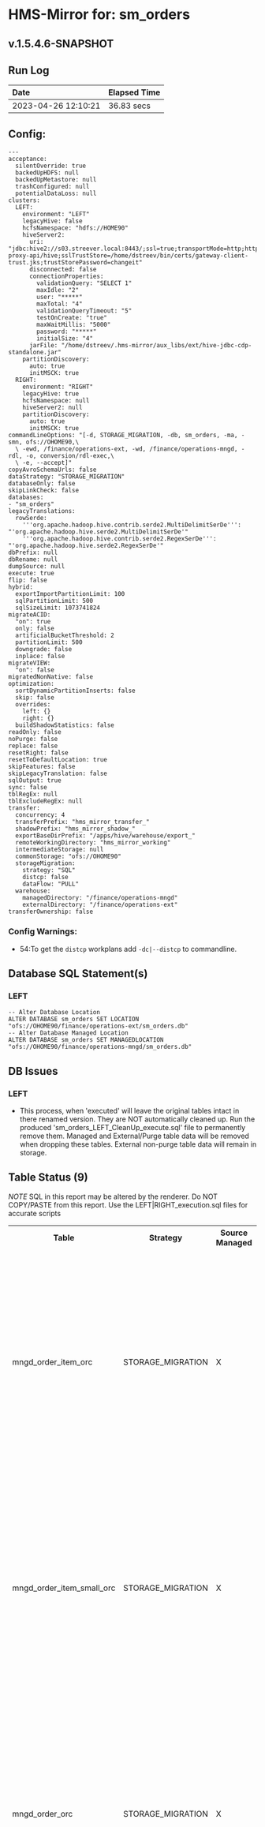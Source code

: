 # HMS-Mirror for: sm_orders

v.1.5.4.6-SNAPSHOT
---
## Run Log

| Date | Elapsed Time |
|:---|:---|
| 2023-04-26 12:10:21 | 36.83 secs |

## Config:
```
---
acceptance:
  silentOverride: true
  backedUpHDFS: null
  backedUpMetastore: null
  trashConfigured: null
  potentialDataLoss: null
clusters:
  LEFT:
    environment: "LEFT"
    legacyHive: false
    hcfsNamespace: "hdfs://HOME90"
    hiveServer2:
      uri: "jdbc:hive2://s03.streever.local:8443/;ssl=true;transportMode=http;httpPath=gateway/cdp-proxy-api/hive;sslTrustStore=/home/dstreev/bin/certs/gateway-client-trust.jks;trustStorePassword=changeit"
      disconnected: false
      connectionProperties:
        validationQuery: "SELECT 1"
        maxIdle: "2"
        user: "*****"
        maxTotal: "4"
        validationQueryTimeout: "5"
        testOnCreate: "true"
        maxWaitMillis: "5000"
        password: "*****"
        initialSize: "4"
      jarFile: "/home/dstreev/.hms-mirror/aux_libs/ext/hive-jdbc-cdp-standalone.jar"
    partitionDiscovery:
      auto: true
      initMSCK: true
  RIGHT:
    environment: "RIGHT"
    legacyHive: true
    hcfsNamespace: null
    hiveServer2: null
    partitionDiscovery:
      auto: true
      initMSCK: true
commandLineOptions: "[-d, STORAGE_MIGRATION, -db, sm_orders, -ma, -smn, ofs://OHOME90,\
  \ -ewd, /finance/operations-ext, -wd, /finance/operations-mngd, -rdl, -o, conversion/rdl-exec,\
  \ -e, --accept]"
copyAvroSchemaUrls: false
dataStrategy: "STORAGE_MIGRATION"
databaseOnly: false
skipLinkCheck: false
databases:
- "sm_orders"
legacyTranslations:
  rowSerde:
    '''org.apache.hadoop.hive.contrib.serde2.MultiDelimitSerDe''': "'org.apache.hadoop.hive.serde2.MultiDelimitSerDe'"
    '''org.apache.hadoop.hive.contrib.serde2.RegexSerDe''': "'org.apache.hadoop.hive.serde2.RegexSerDe'"
dbPrefix: null
dbRename: null
dumpSource: null
execute: true
flip: false
hybrid:
  exportImportPartitionLimit: 100
  sqlPartitionLimit: 500
  sqlSizeLimit: 1073741824
migrateACID:
  "on": true
  only: false
  artificialBucketThreshold: 2
  partitionLimit: 500
  downgrade: false
  inplace: false
migrateVIEW:
  "on": false
migratedNonNative: false
optimization:
  sortDynamicPartitionInserts: false
  skip: false
  overrides:
    left: {}
    right: {}
  buildShadowStatistics: false
readOnly: false
noPurge: false
replace: false
resetRight: false
resetToDefaultLocation: true
skipFeatures: false
skipLegacyTranslation: false
sqlOutput: true
sync: false
tblRegEx: null
tblExcludeRegEx: null
transfer:
  concurrency: 4
  transferPrefix: "hms_mirror_transfer_"
  shadowPrefix: "hms_mirror_shadow_"
  exportBaseDirPrefix: "/apps/hive/warehouse/export_"
  remoteWorkingDirectory: "hms_mirror_working"
  intermediateStorage: null
  commonStorage: "ofs://OHOME90"
  storageMigration:
    strategy: "SQL"
    distcp: false
    dataFlow: "PULL"
  warehouse:
    managedDirectory: "/finance/operations-mngd"
    externalDirectory: "/finance/operations-ext"
transferOwnership: false

```

### Config Warnings:
- 54:To get the `distcp` workplans add `-dc|--distcp` to commandline.

## Database SQL Statement(s)

### LEFT

```
-- Alter Database Location
ALTER DATABASE sm_orders SET LOCATION "ofs://OHOME90/finance/operations-ext/sm_orders.db"
-- Alter Database Managed Location
ALTER DATABASE sm_orders SET MANAGEDLOCATION "ofs://OHOME90/finance/operations-mngd/sm_orders.db"
```

## DB Issues

### LEFT

* This process, when 'executed' will leave the original tables intact in there renamed version.  They are NOT automatically cleaned up.  Run the produced 'sm_orders_LEFT_CleanUp_execute.sql' file to permanently remove them.  Managed and External/Purge table data will be removed when dropping these tables.  External non-purge table data will remain in storage.

## Table Status (9)

*NOTE* SQL in this report may be altered by the renderer.  Do NOT COPY/PASTE from this report.  Use the LEFT|RIGHT_execution.sql files for accurate scripts

<table>
<tr>
<th style="test-align:left">Table</th>
<th style="test-align:left">Strategy</th>
<th style="test-align:left">Source<br/>Managed</th>
<th style="test-align:left">Source<br/>ACID</th>
<th style="test-align:left">Phase<br/>State</th>
<th style="test-align:right">Duration</th>
<th style="test-align:right">Partition<br/>Count</th>
<th style="test-align:left">Steps</th>
<th style="test-align:left">Added<br/>Properties</th>
<th style="test-align:left">Issues</th>
<th style="test-align:left">SQL</th>
</tr>
<tr>
<td>mngd_order_item_orc</td>
<td>STORAGE_MIGRATION</td>
<td>X</td>
<td>
X</td>
<td>SUCCESS</td>
<td>20.14</td>
<td> </td>
<td>
<table>
<tr>
<td>.00</td><td>init</td><td></td></tr>
<tr>
<td>.49</td><td>LEFT</td><td>Fetched Schema</td></tr>
<tr>
<td>.00</td><td>TRANSACTIONAL</td><td>true</td></tr>
<tr>
<td>1.02</td><td>TRANSFER</td><td>STORAGE_MIGRATION</td></tr>
<tr>
<td>.07</td><td>LEFT</td><td>Sql Run Complete for: Selecting DB</td></tr>
<tr>
<td>.36</td><td>LEFT</td><td>Sql Run Complete for: Rename table</td></tr>
<tr>
<td>.21</td><td>LEFT</td><td>Sql Run Complete for: Creating Table</td></tr>
<tr>
<td>19.46</td><td>LEFT</td><td>Sql Run Complete for: Moving data to new Namespace</td></tr>
</table>
</td>
<td>
<table><tr>
<th colspan="2">RIGHT</th>
</tr>
<tr>
<td>hmsMirror_Metadata_Stage1</td>
<td>2023-04-26 12:09:46</td>
</tr>
</table></td>
<td>
<table><tr>
<th>RIGHT</th>
</tr>
<tr>
<td>Location Stripped from ACID definition.  Location element in 'CREATE' not allowed in Hive3+</td>
</tr>
<tr>
<td>'reset-to-default-location' was specified.  Table definition stripped of LOCATION.  Location will be determined by the database or system warehouse settings.</td>
</tr>
</table></td>
<td>
<table><tr>
<th colspan="2">LEFT</th>
</tr>
<tr>
<td>Selecting DB</td>
<td>USE sm_orders</td>
</tr>
<tr>
<td>Rename table</td>
<td> ALTER TABLE mngd_order_item_orc RENAME TO mngd_order_item_orc_bba5f0beaa394d59aa64f2d715939461</td>
</tr>
<tr>
<td>Creating Table</td>
<td>CREATE TABLE `mngd_order_item_orc`(
`order_id` string,
`order_item_id` string,
`product_id` string,
`quantity` bigint,
`cost` double)
ROW FORMAT SERDE
'org.apache.hadoop.hive.ql.io.orc.OrcSerde'
STORED AS INPUTFORMAT
'org.apache.hadoop.hive.ql.io.orc.OrcInputFormat'
OUTPUTFORMAT
'org.apache.hadoop.hive.ql.io.orc.OrcOutputFormat'
TBLPROPERTIES (
'hmsMirror_Metadata_Stage1'='2023-04-26 12:09:46',
'bucketing_version'='2',
'transactional'='true',
'transactional_properties'='insert_only'
)</td>
</tr>
<tr>
<td>Moving data to new Namespace</td>
<td>FROM mngd_order_item_orc_bba5f0beaa394d59aa64f2d715939461 INSERT OVERWRITE TABLE mngd_order_item_orc SELECT *</td>
</tr>
<tr>
<td>Drop table</td>
<td>DROP TABLE IF EXISTS mngd_order_item_orc_bba5f0beaa394d59aa64f2d715939461</td>
</tr>
</table></td>
</tr>
<tr>
<td>mngd_order_item_small_orc</td>
<td>STORAGE_MIGRATION</td>
<td>X</td>
<td>
X</td>
<td>SUCCESS</td>
<td>21.59</td>
<td> </td>
<td>
<table>
<tr>
<td>.00</td><td>init</td><td></td></tr>
<tr>
<td>.90</td><td>LEFT</td><td>Fetched Schema</td></tr>
<tr>
<td>.00</td><td>TRANSACTIONAL</td><td>true</td></tr>
<tr>
<td>.61</td><td>TRANSFER</td><td>STORAGE_MIGRATION</td></tr>
<tr>
<td>.08</td><td>LEFT</td><td>Sql Run Complete for: Selecting DB</td></tr>
<tr>
<td>.36</td><td>LEFT</td><td>Sql Run Complete for: Rename table</td></tr>
<tr>
<td>.20</td><td>LEFT</td><td>Sql Run Complete for: Creating Table</td></tr>
<tr>
<td>20.93</td><td>LEFT</td><td>Sql Run Complete for: Moving data to new Namespace</td></tr>
</table>
</td>
<td>
<table><tr>
<th colspan="2">RIGHT</th>
</tr>
<tr>
<td>hmsMirror_Metadata_Stage1</td>
<td>2023-04-26 12:09:46</td>
</tr>
</table></td>
<td>
<table><tr>
<th>RIGHT</th>
</tr>
<tr>
<td>Location Stripped from ACID definition.  Location element in 'CREATE' not allowed in Hive3+</td>
</tr>
<tr>
<td>'reset-to-default-location' was specified.  Table definition stripped of LOCATION.  Location will be determined by the database or system warehouse settings.</td>
</tr>
</table></td>
<td>
<table><tr>
<th colspan="2">LEFT</th>
</tr>
<tr>
<td>Selecting DB</td>
<td>USE sm_orders</td>
</tr>
<tr>
<td>Rename table</td>
<td> ALTER TABLE mngd_order_item_small_orc RENAME TO mngd_order_item_small_orc_e61247eaaea945e1b332ad9ba42cc532</td>
</tr>
<tr>
<td>Creating Table</td>
<td>CREATE TABLE `mngd_order_item_small_orc`(
`order_id` string,
`order_item_id` string,
`product_id` string,
`quantity` bigint,
`cost` double)
ROW FORMAT SERDE
'org.apache.hadoop.hive.ql.io.orc.OrcSerde'
STORED AS INPUTFORMAT
'org.apache.hadoop.hive.ql.io.orc.OrcInputFormat'
OUTPUTFORMAT
'org.apache.hadoop.hive.ql.io.orc.OrcOutputFormat'
TBLPROPERTIES (
'hmsMirror_Metadata_Stage1'='2023-04-26 12:09:46',
'bucketing_version'='2',
'transactional'='true',
'transactional_properties'='insert_only'
)</td>
</tr>
<tr>
<td>Moving data to new Namespace</td>
<td>FROM mngd_order_item_small_orc_e61247eaaea945e1b332ad9ba42cc532 INSERT OVERWRITE TABLE mngd_order_item_small_orc SELECT *</td>
</tr>
<tr>
<td>Drop table</td>
<td>DROP TABLE IF EXISTS mngd_order_item_small_orc_e61247eaaea945e1b332ad9ba42cc532</td>
</tr>
</table></td>
</tr>
<tr>
<td>mngd_order_orc</td>
<td>STORAGE_MIGRATION</td>
<td>X</td>
<td>
X</td>
<td>SUCCESS</td>
<td>19.32</td>
<td> </td>
<td>
<table>
<tr>
<td>.00</td><td>init</td><td></td></tr>
<tr>
<td>1.16</td><td>LEFT</td><td>Fetched Schema</td></tr>
<tr>
<td>.00</td><td>TRANSACTIONAL</td><td>true</td></tr>
<tr>
<td>.35</td><td>TRANSFER</td><td>STORAGE_MIGRATION</td></tr>
<tr>
<td>.08</td><td>LEFT</td><td>Sql Run Complete for: Selecting DB</td></tr>
<tr>
<td>.35</td><td>LEFT</td><td>Sql Run Complete for: Rename table</td></tr>
<tr>
<td>.20</td><td>LEFT</td><td>Sql Run Complete for: Creating Table</td></tr>
<tr>
<td>18.66</td><td>LEFT</td><td>Sql Run Complete for: Moving data to new Namespace</td></tr>
</table>
</td>
<td>
<table><tr>
<th colspan="2">RIGHT</th>
</tr>
<tr>
<td>hmsMirror_Metadata_Stage1</td>
<td>2023-04-26 12:09:46</td>
</tr>
</table></td>
<td>
<table><tr>
<th>RIGHT</th>
</tr>
<tr>
<td>Location Stripped from ACID definition.  Location element in 'CREATE' not allowed in Hive3+</td>
</tr>
<tr>
<td>'reset-to-default-location' was specified.  Table definition stripped of LOCATION.  Location will be determined by the database or system warehouse settings.</td>
</tr>
</table></td>
<td>
<table><tr>
<th colspan="2">LEFT</th>
</tr>
<tr>
<td>Selecting DB</td>
<td>USE sm_orders</td>
</tr>
<tr>
<td>Rename table</td>
<td> ALTER TABLE mngd_order_orc RENAME TO mngd_order_orc_261cc27a86dd4ab2b1a7ac38393c431e</td>
</tr>
<tr>
<td>Creating Table</td>
<td>CREATE TABLE `mngd_order_orc`(
`id` string,
`user_id` string,
`order_date` date,
`status` string)
ROW FORMAT SERDE
'org.apache.hadoop.hive.ql.io.orc.OrcSerde'
STORED AS INPUTFORMAT
'org.apache.hadoop.hive.ql.io.orc.OrcInputFormat'
OUTPUTFORMAT
'org.apache.hadoop.hive.ql.io.orc.OrcOutputFormat'
TBLPROPERTIES (
'hmsMirror_Metadata_Stage1'='2023-04-26 12:09:46',
'bucketing_version'='2',
'transactional'='true',
'transactional_properties'='insert_only'
)</td>
</tr>
<tr>
<td>Moving data to new Namespace</td>
<td>FROM mngd_order_orc_261cc27a86dd4ab2b1a7ac38393c431e INSERT OVERWRITE TABLE mngd_order_orc SELECT *</td>
</tr>
<tr>
<td>Drop table</td>
<td>DROP TABLE IF EXISTS mngd_order_orc_261cc27a86dd4ab2b1a7ac38393c431e</td>
</tr>
</table></td>
</tr>
<tr>
<td>mngd_order_small_orc</td>
<td>STORAGE_MIGRATION</td>
<td>X</td>
<td>
X</td>
<td>SUCCESS</td>
<td>18.98</td>
<td> </td>
<td>
<table>
<tr>
<td>.00</td><td>init</td><td></td></tr>
<tr>
<td>1.17</td><td>LEFT</td><td>Fetched Schema</td></tr>
<tr>
<td>.00</td><td>TRANSACTIONAL</td><td>true</td></tr>
<tr>
<td>.34</td><td>TRANSFER</td><td>STORAGE_MIGRATION</td></tr>
<tr>
<td>.08</td><td>LEFT</td><td>Sql Run Complete for: Selecting DB</td></tr>
<tr>
<td>.33</td><td>LEFT</td><td>Sql Run Complete for: Rename table</td></tr>
<tr>
<td>.21</td><td>LEFT</td><td>Sql Run Complete for: Creating Table</td></tr>
<tr>
<td>18.33</td><td>LEFT</td><td>Sql Run Complete for: Moving data to new Namespace</td></tr>
</table>
</td>
<td>
<table><tr>
<th colspan="2">RIGHT</th>
</tr>
<tr>
<td>hmsMirror_Metadata_Stage1</td>
<td>2023-04-26 12:09:46</td>
</tr>
</table></td>
<td>
<table><tr>
<th>RIGHT</th>
</tr>
<tr>
<td>Location Stripped from ACID definition.  Location element in 'CREATE' not allowed in Hive3+</td>
</tr>
<tr>
<td>'reset-to-default-location' was specified.  Table definition stripped of LOCATION.  Location will be determined by the database or system warehouse settings.</td>
</tr>
</table></td>
<td>
<table><tr>
<th colspan="2">LEFT</th>
</tr>
<tr>
<td>Selecting DB</td>
<td>USE sm_orders</td>
</tr>
<tr>
<td>Rename table</td>
<td> ALTER TABLE mngd_order_small_orc RENAME TO mngd_order_small_orc_87fcf4d70fe644408b82ee5376d226f1</td>
</tr>
<tr>
<td>Creating Table</td>
<td>CREATE TABLE `mngd_order_small_orc`(
`id` string,
`user_id` string,
`order_date` date,
`status` string)
ROW FORMAT SERDE
'org.apache.hadoop.hive.ql.io.orc.OrcSerde'
STORED AS INPUTFORMAT
'org.apache.hadoop.hive.ql.io.orc.OrcInputFormat'
OUTPUTFORMAT
'org.apache.hadoop.hive.ql.io.orc.OrcOutputFormat'
TBLPROPERTIES (
'hmsMirror_Metadata_Stage1'='2023-04-26 12:09:46',
'bucketing_version'='2',
'transactional'='true',
'transactional_properties'='insert_only'
)</td>
</tr>
<tr>
<td>Moving data to new Namespace</td>
<td>FROM mngd_order_small_orc_87fcf4d70fe644408b82ee5376d226f1 INSERT OVERWRITE TABLE mngd_order_small_orc SELECT *</td>
</tr>
<tr>
<td>Drop table</td>
<td>DROP TABLE IF EXISTS mngd_order_small_orc_87fcf4d70fe644408b82ee5376d226f1</td>
</tr>
</table></td>
</tr>
<tr>
<td>order_item_orc</td>
<td>STORAGE_MIGRATION</td>
<td></td>
<td>
</td>
<td>SUCCESS</td>
<td>12.14</td>
<td> </td>
<td>
<table>
<tr>
<td>.00</td><td>init</td><td></td></tr>
<tr>
<td>.89</td><td>LEFT</td><td>Fetched Schema</td></tr>
<tr>
<td>19.60</td><td>TRANSFER</td><td>STORAGE_MIGRATION</td></tr>
<tr>
<td>.04</td><td>LEFT</td><td>Sql Run Complete for: Selecting DB</td></tr>
<tr>
<td>.17</td><td>LEFT</td><td>Sql Run Complete for: Remove table property</td></tr>
<tr>
<td>.22</td><td>LEFT</td><td>Sql Run Complete for: Rename table</td></tr>
<tr>
<td>.19</td><td>LEFT</td><td>Sql Run Complete for: Creating Table</td></tr>
<tr>
<td>11.48</td><td>LEFT</td><td>Sql Run Complete for: Moving data to new Namespace</td></tr>
</table>
</td>
<td>
<table><tr>
<th colspan="2">RIGHT</th>
</tr>
<tr>
<td>hmsMirror_Metadata_Stage1</td>
<td>2023-04-26 12:10:05</td>
</tr>
</table></td>
<td>
<table><tr>
<th>RIGHT</th>
</tr>
<tr>
<td>'reset-to-default-location' was specified.  Table definition stripped of LOCATION.  Location will be determined by the database or system warehouse settings.</td>
</tr>
</table></td>
<td>
<table><tr>
<th colspan="2">LEFT</th>
</tr>
<tr>
<td>Selecting DB</td>
<td>USE sm_orders</td>
</tr>
<tr>
<td>Remove table property</td>
<td>ALTER TABLE order_item_orc UNSET TBLPROPERTIES ("TRANSLATED_TO_EXTERNAL")</td>
</tr>
<tr>
<td>Rename table</td>
<td> ALTER TABLE order_item_orc RENAME TO order_item_orc_d423fe9a47a14c8a9bbab655c3649c63</td>
</tr>
<tr>
<td>Creating Table</td>
<td>CREATE EXTERNAL TABLE `order_item_orc`(
`order_id` string,
`order_item_id` string,
`product_id` string,
`quantity` bigint,
`cost` double)
ROW FORMAT SERDE
'org.apache.hadoop.hive.ql.io.orc.OrcSerde'
STORED AS INPUTFORMAT
'org.apache.hadoop.hive.ql.io.orc.OrcInputFormat'
OUTPUTFORMAT
'org.apache.hadoop.hive.ql.io.orc.OrcOutputFormat'
TBLPROPERTIES (
'hmsMirror_Metadata_Stage1'='2023-04-26 12:10:05',
'TRANSLATED_TO_EXTERNAL'='TRUE',
'bucketing_version'='2',
'external.table.purge'='false'
)</td>
</tr>
<tr>
<td>Moving data to new Namespace</td>
<td>FROM order_item_orc_d423fe9a47a14c8a9bbab655c3649c63 INSERT OVERWRITE TABLE order_item_orc SELECT *</td>
</tr>
<tr>
<td>Drop table</td>
<td>DROP TABLE IF EXISTS order_item_orc_d423fe9a47a14c8a9bbab655c3649c63</td>
</tr>
</table></td>
</tr>
<tr>
<td>order_item_small_orc</td>
<td>STORAGE_MIGRATION</td>
<td></td>
<td>
</td>
<td>SUCCESS</td>
<td>7.12</td>
<td> </td>
<td>
<table>
<tr>
<td>.00</td><td>init</td><td></td></tr>
<tr>
<td>1.50</td><td>LEFT</td><td>Fetched Schema</td></tr>
<tr>
<td>19.33</td><td>TRANSFER</td><td>STORAGE_MIGRATION</td></tr>
<tr>
<td>.04</td><td>LEFT</td><td>Sql Run Complete for: Selecting DB</td></tr>
<tr>
<td>.20</td><td>LEFT</td><td>Sql Run Complete for: Rename table</td></tr>
<tr>
<td>.18</td><td>LEFT</td><td>Sql Run Complete for: Creating Table</td></tr>
<tr>
<td>6.67</td><td>LEFT</td><td>Sql Run Complete for: Moving data to new Namespace</td></tr>
</table>
</td>
<td>
<table><tr>
<th colspan="2">RIGHT</th>
</tr>
<tr>
<td>hmsMirror_Metadata_Stage1</td>
<td>2023-04-26 12:10:05</td>
</tr>
</table></td>
<td>
<table><tr>
<th>RIGHT</th>
</tr>
<tr>
<td>'reset-to-default-location' was specified.  Table definition stripped of LOCATION.  Location will be determined by the database or system warehouse settings.</td>
</tr>
</table></td>
<td>
<table><tr>
<th colspan="2">LEFT</th>
</tr>
<tr>
<td>Selecting DB</td>
<td>USE sm_orders</td>
</tr>
<tr>
<td>Rename table</td>
<td> ALTER TABLE order_item_small_orc RENAME TO order_item_small_orc_a5381521ed5d45febaddc9f0e43c8963</td>
</tr>
<tr>
<td>Creating Table</td>
<td>CREATE EXTERNAL TABLE `order_item_small_orc`(
`order_id` string,
`order_item_id` string,
`product_id` string,
`quantity` bigint,
`cost` double)
ROW FORMAT SERDE
'org.apache.hadoop.hive.ql.io.orc.OrcSerde'
STORED AS INPUTFORMAT
'org.apache.hadoop.hive.ql.io.orc.OrcInputFormat'
OUTPUTFORMAT
'org.apache.hadoop.hive.ql.io.orc.OrcOutputFormat'
TBLPROPERTIES (
'hmsMirror_Metadata_Stage1'='2023-04-26 12:10:05',
'bucketing_version'='2')</td>
</tr>
<tr>
<td>Moving data to new Namespace</td>
<td>FROM order_item_small_orc_a5381521ed5d45febaddc9f0e43c8963 INSERT OVERWRITE TABLE order_item_small_orc SELECT *</td>
</tr>
<tr>
<td>Drop table</td>
<td>DROP TABLE IF EXISTS order_item_small_orc_a5381521ed5d45febaddc9f0e43c8963</td>
</tr>
</table></td>
</tr>
<tr>
<td>order_orc</td>
<td>STORAGE_MIGRATION</td>
<td></td>
<td>
</td>
<td>SUCCESS</td>
<td>3.21</td>
<td> </td>
<td>
<table>
<tr>
<td>.00</td><td>init</td><td></td></tr>
<tr>
<td>1.16</td><td>LEFT</td><td>Fetched Schema</td></tr>
<tr>
<td>20.50</td><td>TRANSFER</td><td>STORAGE_MIGRATION</td></tr>
<tr>
<td>.04</td><td>LEFT</td><td>Sql Run Complete for: Selecting DB</td></tr>
<tr>
<td>.21</td><td>LEFT</td><td>Sql Run Complete for: Rename table</td></tr>
<tr>
<td>.18</td><td>LEFT</td><td>Sql Run Complete for: Creating Table</td></tr>
<tr>
<td>2.76</td><td>LEFT</td><td>Sql Run Complete for: Moving data to new Namespace</td></tr>
</table>
</td>
<td>
<table><tr>
<th colspan="2">RIGHT</th>
</tr>
<tr>
<td>hmsMirror_Metadata_Stage1</td>
<td>2023-04-26 12:10:06</td>
</tr>
</table></td>
<td>
<table><tr>
<th>RIGHT</th>
</tr>
<tr>
<td>'reset-to-default-location' was specified.  Table definition stripped of LOCATION.  Location will be determined by the database or system warehouse settings.</td>
</tr>
</table></td>
<td>
<table><tr>
<th colspan="2">LEFT</th>
</tr>
<tr>
<td>Selecting DB</td>
<td>USE sm_orders</td>
</tr>
<tr>
<td>Rename table</td>
<td> ALTER TABLE order_orc RENAME TO order_orc_20b2758e3f4441d487c4061372480263</td>
</tr>
<tr>
<td>Creating Table</td>
<td>CREATE EXTERNAL TABLE `order_orc`(
`id` string,
`user_id` string,
`order_date` date,
`status` string)
ROW FORMAT SERDE
'org.apache.hadoop.hive.ql.io.orc.OrcSerde'
STORED AS INPUTFORMAT
'org.apache.hadoop.hive.ql.io.orc.OrcInputFormat'
OUTPUTFORMAT
'org.apache.hadoop.hive.ql.io.orc.OrcOutputFormat'
TBLPROPERTIES (
'hmsMirror_Metadata_Stage1'='2023-04-26 12:10:06',
'bucketing_version'='2')</td>
</tr>
<tr>
<td>Moving data to new Namespace</td>
<td>FROM order_orc_20b2758e3f4441d487c4061372480263 INSERT OVERWRITE TABLE order_orc SELECT *</td>
</tr>
<tr>
<td>Drop table</td>
<td>DROP TABLE IF EXISTS order_orc_20b2758e3f4441d487c4061372480263</td>
</tr>
</table></td>
</tr>
<tr>
<td>order_small_orc</td>
<td>STORAGE_MIGRATION</td>
<td></td>
<td>
</td>
<td>SUCCESS</td>
<td>4.69</td>
<td> </td>
<td>
<table>
<tr>
<td>.00</td><td>init</td><td></td></tr>
<tr>
<td>1.49</td><td>LEFT</td><td>Fetched Schema</td></tr>
<tr>
<td>21.61</td><td>TRANSFER</td><td>STORAGE_MIGRATION</td></tr>
<tr>
<td>.04</td><td>LEFT</td><td>Sql Run Complete for: Selecting DB</td></tr>
<tr>
<td>.21</td><td>LEFT</td><td>Sql Run Complete for: Rename table</td></tr>
<tr>
<td>.20</td><td>LEFT</td><td>Sql Run Complete for: Creating Table</td></tr>
<tr>
<td>4.21</td><td>LEFT</td><td>Sql Run Complete for: Moving data to new Namespace</td></tr>
</table>
</td>
<td>
<table><tr>
<th colspan="2">RIGHT</th>
</tr>
<tr>
<td>hmsMirror_Metadata_Stage1</td>
<td>2023-04-26 12:10:08</td>
</tr>
</table></td>
<td>
<table><tr>
<th>RIGHT</th>
</tr>
<tr>
<td>'reset-to-default-location' was specified.  Table definition stripped of LOCATION.  Location will be determined by the database or system warehouse settings.</td>
</tr>
</table></td>
<td>
<table><tr>
<th colspan="2">LEFT</th>
</tr>
<tr>
<td>Selecting DB</td>
<td>USE sm_orders</td>
</tr>
<tr>
<td>Rename table</td>
<td> ALTER TABLE order_small_orc RENAME TO order_small_orc_eb7078c838524dd79d0e6ced6500a309</td>
</tr>
<tr>
<td>Creating Table</td>
<td>CREATE EXTERNAL TABLE `order_small_orc`(
`id` string,
`user_id` string,
`order_date` date,
`status` string)
ROW FORMAT SERDE
'org.apache.hadoop.hive.ql.io.orc.OrcSerde'
STORED AS INPUTFORMAT
'org.apache.hadoop.hive.ql.io.orc.OrcInputFormat'
OUTPUTFORMAT
'org.apache.hadoop.hive.ql.io.orc.OrcOutputFormat'
TBLPROPERTIES (
'hmsMirror_Metadata_Stage1'='2023-04-26 12:10:08',
'bucketing_version'='2')</td>
</tr>
<tr>
<td>Moving data to new Namespace</td>
<td>FROM order_small_orc_eb7078c838524dd79d0e6ced6500a309 INSERT OVERWRITE TABLE order_small_orc SELECT *</td>
</tr>
<tr>
<td>Drop table</td>
<td>DROP TABLE IF EXISTS order_small_orc_eb7078c838524dd79d0e6ced6500a309</td>
</tr>
</table></td>
</tr>
<tr>
<td>order_src</td>
<td>STORAGE_MIGRATION</td>
<td></td>
<td>
</td>
<td>SUCCESS</td>
<td>11.62</td>
<td> </td>
<td>
<table>
<tr>
<td>.00</td><td>init</td><td></td></tr>
<tr>
<td>1.48</td><td>LEFT</td><td>Fetched Schema</td></tr>
<tr>
<td>23.39</td><td>TRANSFER</td><td>STORAGE_MIGRATION</td></tr>
<tr>
<td>.04</td><td>LEFT</td><td>Sql Run Complete for: Selecting DB</td></tr>
<tr>
<td>.24</td><td>LEFT</td><td>Sql Run Complete for: Rename table</td></tr>
<tr>
<td>.19</td><td>LEFT</td><td>Sql Run Complete for: Creating Table</td></tr>
<tr>
<td>11.13</td><td>LEFT</td><td>Sql Run Complete for: Moving data to new Namespace</td></tr>
</table>
</td>
<td>
<table><tr>
<th colspan="2">RIGHT</th>
</tr>
<tr>
<td>hmsMirror_Metadata_Stage1</td>
<td>2023-04-26 12:10:09</td>
</tr>
</table></td>
<td>
<table><tr>
<th>RIGHT</th>
</tr>
<tr>
<td>'reset-to-default-location' was specified.  Table definition stripped of LOCATION.  Location will be determined by the database or system warehouse settings.</td>
</tr>
<tr>
<td>Feature (STRUCT_ESCAPE) was found applicable and adjustments applied. Reserved/Key words in a tables field definition need to be escaped.  If they are NOT, this process will escape them and post a warning about the change.</td>
</tr>
</table></td>
<td>
<table><tr>
<th colspan="2">LEFT</th>
</tr>
<tr>
<td>Selecting DB</td>
<td>USE sm_orders</td>
</tr>
<tr>
<td>Rename table</td>
<td> ALTER TABLE order_src RENAME TO order_src_95865504ddaf4c15ada73081e74117b7</td>
</tr>
<tr>
<td>Creating Table</td>
<td>CREATE EXTERNAL TABLE `order_src`(
`id` string COMMENT 'from deserializer',
`user_id` string COMMENT 'from deserializer',
`order_date` date COMMENT 'from deserializer',
`status` string COMMENT 'from deserializer',
`order_items` array<struct<`order_item_id`:string, `product_id`:string, `quantity`:bigint, `cost`:double>> COMMENT 'from deserializer')
ROW FORMAT SERDE
'org.apache.hadoop.hive.serde2.JsonSerDe'
STORED AS INPUTFORMAT
'org.apache.hadoop.mapred.TextInputFormat'
OUTPUTFORMAT
'org.apache.hadoop.hive.ql.io.HiveIgnoreKeyTextOutputFormat'
TBLPROPERTIES (
'hmsMirror_Metadata_Stage1'='2023-04-26 12:10:09',
'bucketing_version'='2')</td>
</tr>
<tr>
<td>Moving data to new Namespace</td>
<td>FROM order_src_95865504ddaf4c15ada73081e74117b7 INSERT OVERWRITE TABLE order_src SELECT *</td>
</tr>
<tr>
<td>Drop table</td>
<td>DROP TABLE IF EXISTS order_src_95865504ddaf4c15ada73081e74117b7</td>
</tr>
</table></td>
</tr>
</table>
